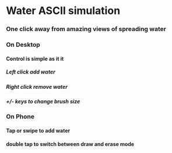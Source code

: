 # Water ASCII simulation
### One click away from amazing views of spreading water

### On Desktop
#### Control is simple as it it
##### Left click add water
##### Right click remove water
##### +/- keys to change brush size


### On Phone
#### Tap or swipe to add water
#### double tap to switch between draw and erase mode
